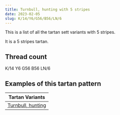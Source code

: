 ```yaml
---
title: Turnbull, hunting with 5 stripes
date: 2023-02-05
slug: K/14/Y6/G56/B56/LN/6
---
```

This is a list of all the tartan sett variants with 5 stripes.

It is a 5 stripes tartan.


## Thread count
K/14 Y6 G56 B56 LN/6

## Examples of this tartan pattern

| Tartan Variants |
|---------------|
| [Turnbull, hunting](/variants/k/14/y6/g56/b56/ln/6-b304080-g008000-k000000-lne0e0e0-yf0c000)||

